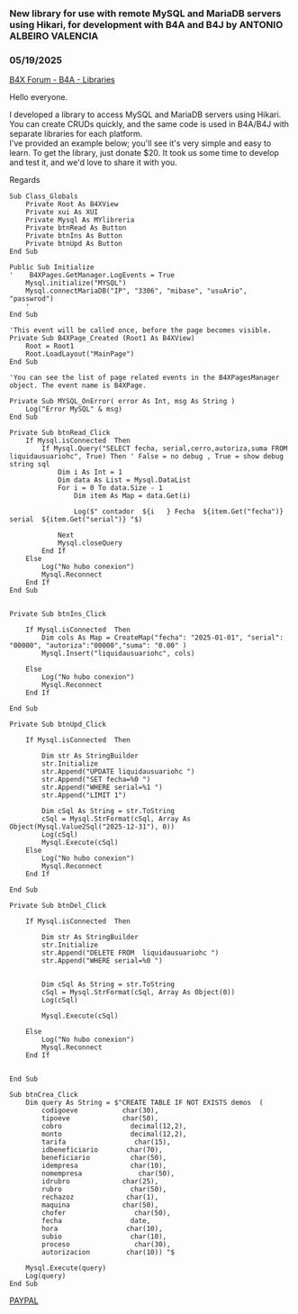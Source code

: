 ### New library for use with remote MySQL and MariaDB servers using Hikari, for development with B4A and B4J by ANTONIO ALBEIRO VALENCIA
### 05/19/2025
[B4X Forum - B4A - Libraries](https://www.b4x.com/android/forum/threads/167054/)

Hello everyone.  
  
I developed a library to access MySQL and MariaDB servers using Hikari. You can create CRUDs quickly, and the same code is used in B4A/B4J with separate libraries for each platform.  
I've provided an example below; you'll see it's very simple and easy to learn. To get the library, just donate $20. It took us some time to develop and test it, and we'd love to share it with you.  
  
Regards  
  

```B4X
Sub Class_Globals  
    Private Root As B4XView  
    Private xui As XUI  
    Private Mysql As MYlibreria  
    Private btnRead As Button  
    Private btnIns As Button  
    Private btnUpd As Button  
End Sub  
  
Public Sub Initialize  
'    B4XPages.GetManager.LogEvents = True  
    Mysql.initialize("MYSQL")  
    Mysql.connectMariaDB("IP", "3306", "mibase", "usuArio", "passwrod")  
    '  
End Sub  
  
'This event will be called once, before the page becomes visible.  
Private Sub B4XPage_Created (Root1 As B4XView)  
    Root = Root1  
    Root.LoadLayout("MainPage")  
End Sub  
  
'You can see the list of page related events in the B4XPagesManager object. The event name is B4XPage.  
  
Private Sub MYSQL_OnError( error As Int, msg As String )  
    Log("Error MySQL" & msg)  
End Sub  
  
Private Sub btnRead_Click  
    If Mysql.isConnected  Then  
        If Mysql.Query("SELECT fecha, serial,cerro,autoriza,suma FROM liquidausuariohc", True) Then ' False = no debug , True = show debug string sql  
            Dim i As Int = 1  
            Dim data As List = Mysql.DataList  
            For i = 0 To data.Size - 1  
                Dim item As Map = data.Get(i)  
          
                Log($" contador  ${i   } Fecha  ${item.Get("fecha")} serial  ${item.Get("serial")} "$)  
          
            Next  
            Mysql.closeQuery  
        End If  
    Else  
        Log("No hubo conexion")  
        Mysql.Reconnect  
    End If  
End Sub  
  
  
Private Sub btnIns_Click  
   
    If Mysql.isConnected  Then  
        Dim cols As Map = CreateMap("fecha": "2025-01-01", "serial": "00000", "autoriza":"00000","suma": "0.00" )  
        Mysql.Insert("liquidausuariohc", cols)  
   
    Else  
        Log("No hubo conexion")  
        Mysql.Reconnect  
    End If  
   
End Sub  
  
Private Sub btnUpd_Click  
   
    If Mysql.isConnected  Then  
   
        Dim str As StringBuilder  
        str.Initialize  
        str.Append("UPDATE liquidausuariohc ")  
        str.Append("SET fecha=%0 ")  
        str.Append("WHERE serial=%1 ")  
        str.Append("LIMIT 1")  
   
        Dim cSql As String = str.ToString  
        cSql = Mysql.StrFormat(cSql, Array As Object(Mysql.Value2Sql("2025-12-31"), 0))  
        Log(cSql)  
        Mysql.Execute(cSql)  
    Else  
        Log("No hubo conexion")  
        Mysql.Reconnect  
    End If  
   
End Sub  
  
Private Sub btnDel_Click  
   
    If Mysql.isConnected  Then  
   
        Dim str As StringBuilder  
        str.Initialize  
        str.Append("DELETE FROM  liquidausuariohc ")  
        str.Append("WHERE serial=%0 ")  
   
   
        Dim cSql As String = str.ToString  
        cSql = Mysql.StrFormat(cSql, Array As Object(0))  
        Log(cSql)  
   
        Mysql.Execute(cSql)  
   
    Else  
        Log("No hubo conexion")  
        Mysql.Reconnect  
    End If  
   
   
End Sub  
  
Sub btnCrea_Click  
    Dim query As String = $"CREATE TABLE IF NOT EXISTS demos  (  
        codigoeve           char(30),  
        tipoeve             char(50),  
        cobro                 decimal(12,2),  
        monto                 decimal(12,2),  
        tarifa                 char(15),  
        idbeneficiario       char(70),  
        beneficiario          char(50),  
        idempresa             char(10),  
        nomempresa              char(50),  
        idrubro             char(25),  
        rubro                 char(50),  
        rechazoz             char(1),  
        maquina             char(50),  
        chofer                 char(50),  
        fecha                 date,  
        hora                 char(10),  
        subio                 char(10),  
        proceso                char(30),  
        autorizacion         char(10)) "$  
   
    Mysql.Execute(query)  
    Log(query)  
End Sub
```

  
  
[PAYPAL](https://www.paypal.com/paypalme/valenciaim5)